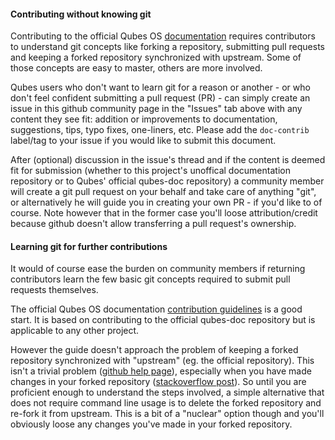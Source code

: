 #### Contributing without knowing git

Contributing to the official Qubes OS [documentation](https://www.qubes-os.org/doc/) requires contributors to understand git concepts like forking a repository, submitting pull requests and keeping a forked repository synchronized with upstream. Some of those concepts are easy to master, others are more involved.

Qubes users who don't want to learn git for a reason or another - or who don't feel confident submitting a pull request (PR) - can simply create an issue in this github community page in the "Issues" tab above with any content they see fit: addition or improvements to documentation, suggestions, tips, typo fixes, one-liners, etc.
Please add the `doc-contrib` label/tag to your issue if you would like to submit this document.

After (optional) discussion in the issue's thread and if the content is deemed fit for submission (whether to this project's unoffical documentation repository or to Qubes' official qubes-doc repository) a community member will create a git pull request on your behalf and take care of anything "git", or alternatively he will guide you in creating your own PR - if you'd like to of course. Note however that in the former case you'll loose attribution/credit because github doesn't allow transferring a pull request's ownership.

#### Learning git for further contributions

It would of course ease the burden on community members if returning contributors learn the few basic git concepts required to submit pull requests themselves.

The official Qubes OS documentation [contribution guidelines](https://www.qubes-os.org/doc/doc-guidelines/) is a good start. It is based on contributing to the official qubes-doc repository but is applicable to any other project.

However the guide doesn't approach the problem of keeping a forked repository synchronized with "upstream" (eg. the official repository). This isn't a trivial problem ([github help page](https://help.github.com/articles/syncing-a-fork/)), especially when you have made changes in your forked repository ([stackoverflow post](https://stackoverflow.com/questions/7244321/how-do-i-update-a-github-forked-repository)). So until you are proficient enough to understand the steps involved, a simple alternative that does not require command line usage is to delete the forked repository and re-fork it from upstream. This is a bit of a "nuclear" option though and you'll obviously loose any changes you've made in your forked repository.
